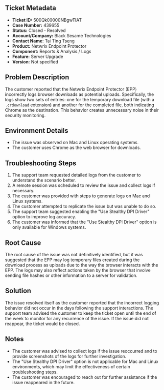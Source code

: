## Ticket Metadata
- **Ticket ID:** 500Qk00000NBgwTIAT
- **Case Number:** 439655
- **Status:** Closed - Resolved
- **Account/Company:** Black Sesame Technologies
- **Contact Name:** Tai Ting Tseng
- **Product:** Netwrix Endpoint Protector
- **Component:** Reports & Analysis / Logs
- **Feature:** Server Upgrade
- **Version:** Not specified

## Problem Description
The customer reported that the Netwrix Endpoint Protector (EPP) incorrectly logs browser downloads as potential uploads. Specifically, the logs show two sets of entries: one for the temporary download file (with a `.crdownload` extension) and another for the completed file, both indicating Chrome as the destination. This behavior creates unnecessary noise in their security monitoring.

## Environment Details
- The issue was observed on Mac and Linux operating systems.
- The customer uses Chrome as the web browser for downloads.

## Troubleshooting Steps
1. The support team requested detailed logs from the customer to understand the scenario better.
2. A remote session was scheduled to review the issue and collect logs if necessary.
3. The customer was provided with steps to generate logs on Mac and Linux systems.
4. The customer attempted to replicate the issue but was unable to do so.
5. The support team suggested enabling the "Use Stealthy DPI Driver" option to improve log accuracy.
6. The customer was informed that the "Use Stealthy DPI Driver" option is only available for Windows systems.

## Root Cause
The root cause of the issue was not definitively identified, but it was suggested that the EPP may log temporary files created during the download process as uploads due to the way the browser interacts with the EPP. The logs may also reflect actions taken by the browser that involve sending file hashes or other information to a server for validation.

## Solution
The issue resolved itself as the customer reported that the incorrect logging behavior did not occur in the days following the support interactions. The support team advised the customer to keep the ticket open until the end of the week to monitor for any recurrence of the issue. If the issue did not reappear, the ticket would be closed.

## Notes
- The customer was advised to collect logs if the issue reoccurred and to provide screenshots of the logs for further investigation.
- The "Use Stealthy DPI Driver" option is not applicable for Mac and Linux environments, which may limit the effectiveness of certain troubleshooting steps.
- The customer was encouraged to reach out for further assistance if the issue reappeared in the future.